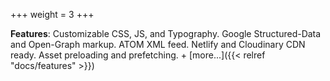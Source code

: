 +++
weight = 3
+++

__Features__: Customizable CSS, JS, and Typography. Google Structured-Data and Open-Graph markup. ATOM XML feed. Netlify and Cloudinary CDN ready. Asset preloading and prefetching. + [more...]({{< relref "docs/features" >}})
